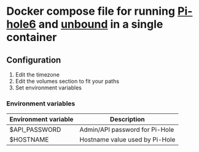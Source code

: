 # Docker compose file for running [Pi-hole6](https://pi-hole.net/) and [unbound](https://www.nlnetlabs.nl/projects/unbound/about/) in a single container

## Configuration

1. Edit the timezone
2. Edit the volumes section to fit your paths
3. Set environment variables

### Environment variables

Environment variable | Description
---------------------|----------|
$API_PASSWORD | Admin/API password for Pi-Hole
$HOSTNAME | Hostname value used by Pi-Hole
